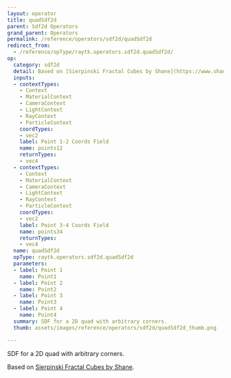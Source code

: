 ```yaml
---
layout: operator
title: quadSdf2d
parent: Sdf2d Operators
grand_parent: Operators
permalink: /reference/operators/sdf2d/quadSdf2d
redirect_from:
  - /reference/opType/raytk.operators.sdf2d.quadSdf2d/
op:
  category: sdf2d
  detail: Based on [Sierpinski Fractal Cubes by Shane](https://www.shadertoy.com/view/tldfzX).
  inputs:
  - contextTypes:
    - Context
    - MaterialContext
    - CameraContext
    - LightContext
    - RayContext
    - ParticleContext
    coordTypes:
    - vec2
    label: Point 1-2 Coords Field
    name: points12
    returnTypes:
    - vec4
  - contextTypes:
    - Context
    - MaterialContext
    - CameraContext
    - LightContext
    - RayContext
    - ParticleContext
    coordTypes:
    - vec2
    label: Point 3-4 Coords Field
    name: points34
    returnTypes:
    - vec4
  name: quadSdf2d
  opType: raytk.operators.sdf2d.quadSdf2d
  parameters:
  - label: Point 1
    name: Point1
  - label: Point 2
    name: Point2
  - label: Point 3
    name: Point3
  - label: Point 4
    name: Point4
  summary: SDF for a 2D quad with arbitrary corners.
  thumb: assets/images/reference/operators/sdf2d/quadSdf2d_thumb.png

---
```



SDF for a 2D quad with arbitrary corners.

Based on [Sierpinski Fractal Cubes by Shane](https://www.shadertoy.com/view/tldfzX).